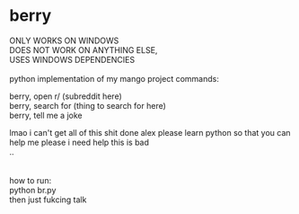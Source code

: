 # berry
ONLY WORKS ON WINDOWS <br />
DOES NOT WORK ON ANYTHING ELSE, <br />
USES WINDOWS DEPENDENCIES <br /> <br />
python implementation of my mango project
commands:

berry, open r/ (subreddit here) <br />
berry, search for (thing to search for here) <br />
berry, tell me a joke <br />

lmao i can't get all of this shit done alex please learn python so that you can help me please i need help this is bad<br />
.. <br />
<br />
<br />
how to run: <br />
python br.py <br />
then just fukcing talk <br />
